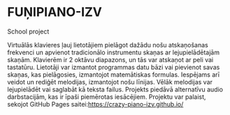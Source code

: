 # FUŅIPIANO-IZV
School project 

Virtuālās klavieres ļauj lietotājiem pielāgot dažādu nošu atskaņošanas frekvenci un apvienot tradicionālo instrumentu skaņas ar lejupielādētajām skaņām. Klavierēm ir 2 oktāvu diapazons, un tās var atskaņot ar peli vai tastatūru. 
Lietotāji var izmantot programmas datu bāzi vai pievienot savas skaņas, kas pielāgosies, izmantojot matemātiskas formulas. Iespējams arī veidot un rediģēt melodijas, izmantojot nošu līnijas. Vēlāk melodijas var lejupielādēt vai saglabāt kā teksta failus. 
Projekts piedāvā alternatīvu audio darbstacijām, kas ir īpaši piemērotas iesācējiem.
Projektu var palaist, sekojot GitHub Pages saitei:https://crazy-piano-izv.github.io/
